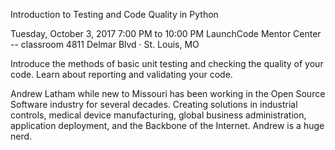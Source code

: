 Introduction to Testing and Code Quality in Python

Tuesday, October 3, 2017
7:00 PM to 10:00 PM
LaunchCode Mentor Center -- classroom
4811 Delmar Blvd · St. Louis, MO


Introduce the methods of basic unit testing and checking the quality of your code. Learn about reporting and validating your code.

Andrew Latham while new to Missouri has been working in the Open Source Software industry for several decades. Creating solutions in industrial controls, medical device manufacturing, global business administration, application deployment, and the Backbone of the Internet. Andrew is a huge nerd.

